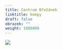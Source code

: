 ```yaml
---
title: Centrum Břežánek
linktitle: kempy
draft: false
obrazek: ""
weight: 1008000
---
```

![](/assets/media/baner__cisla.jpg)